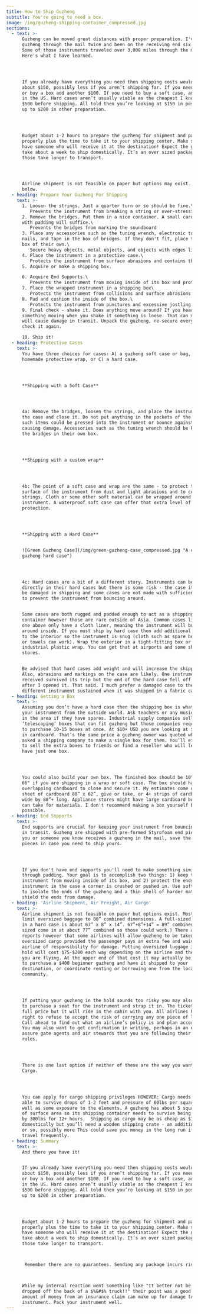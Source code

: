 ```yaml
---
title: How to Ship Guzheng
subtitle: You're going to need a box.
image: /img/guzheng-shipping-container_compressed.jpg
sections:
  - text: >-
      Guzheng can be moved great distances with proper preparation. I've sent
      guzheng through the mail twice and been on the receiving end six times.
      Some of those instruments traveled over 3,000 miles through the mail.
      Here's what I have learned.




      If you already have everything you need then shipping costs would come to
      about $150, possibly less if you aren’t shipping far. If you need to build
      or buy a box add another $100. If you need to buy a soft case, add $50-$70
      in the US. Hard cases aren’t usually viable as the cheapest I know of is
      $500 before shipping. All told then you’re looking at $150 in postage and
      up to $200 in other preparation.




      Budget about 1-2 hours to prepare the guzheng for shipment and pack it
      properly plus the time to take it to your shipping center. Make sure you
      have someone who will receive it at the destination! Expect the guzheng to
      take about a week to ship domestically. It’s an over sized package and
      those take longer to transport.




      Airline shipment is not feasible on paper but options may exist. See
      below.
  - heading: Prepare Your Guzheng For Shipping
    text: >-
      1. Loosen the strings. Just a quarter turn or so should be fine.\
         Prevents the instrument from breaking a string or over-stressing itself due to strange forces and temperature changes in transit.
      2. Remove the bridges. Put them in a nice container. A small cardboard box
      with padding will suffice.\
         Prevents the bridges from marking the soundboard
      3. Place any accessories such as the tuning wrench, electronic tuner,
      nails, and tape in the box of bridges. If they don't fit, place them in a
      box of their own.\
         Secure heavy objects, metal objects, and objects with edges like the tuning wrench. You want to prevent them from bouncing around and damaging other things.
      4. Place the instrument in a protective case.\
         Protects the instrument from surface abrasions and contains the strings.
      5. Acquire or make a shipping box.

      6. Acquire End Supports.\
         Prevents the instrument from moving inside of its box and protects the ends in the event the corners get knocked in.
      7. Place the wrapped instrument in a shipping box\
         Protects the instrument from collisions and surface abrasions.
      8. Pad and cushion the inside of the box.\
         Protects the instrument from punctures and excessive jostling.
      9. Final check - shake it. Does anything move around? If you hear
      something moving when you shake it something is loose. That can mean it
      will cause damage in transit. Unpack the guzheng, re-secure everything and
      check it again.

      10. Ship it!
  - heading: Protective Cases
    text: >-
      You have three choices for cases: A) a guzheng soft case or bag, B) a
      homemade protective wrap, or C) a hard case.




      **Shipping with a Soft Case**




      4a: Remove the bridges, loosen the strings, and place the instrument in
      the case and close it. Do not put anything in the pockets of the case -
      such items could be pressed into the instrument or bounce against it
      causing damage. Accessories such as the tuning wrench should be kept with
      the bridges in their own box. 




      **Shipping with a custom wrap**




      4b: The point of a soft case and wrap are the same - to protect the
      surface of the instrument from dust and light abrasions and to contain the
      strings. Cloth or some other soft material can be wrapped around the
      instrument. A waterproof soft case can offer that extra level of fluid
      protection.




      **Shipping with a Hard Case**


      ![Green Guzheng Case](/img/green-guzheng-case_compressed.jpg "A classic
      guzheng hard case")




      4c: Hard cases are a bit of a different story. Instruments can be shipped
      directly in their hard cases but there is some risk - the case itself may
      be damaged in shipping and some cases are not made with sufficient padding
      to prevent the instrument from bouncing around.


      Some cases are both rugged and padded enough to act as a shipping
      container however those are rare outside of Asia. Common cases like the
      one above only have a cloth liner, meaning the instrument will bounce
      around inside. If you must ship by hard case then add additional padding
      to the interior so the instrument is snug (cloth such as spare bed sheets
      or towels can work). Wrap the exterior in a tight-fitting box or in
      industrial plastic wrap. You can get that at airports and some shipping
      stores.


      Be advised that hard cases add weight and will increase the shipping cost.
      Also, abrasions and markings on the case are likely. One instrument I
      received survived its trip but the end of the hard case fell off shortly
      after I opened it. That said, I much prefer a damaged case to the damage a
      different instrument sustained when it was shipped in a fabric case >:-(.
  - heading: Getting a Box
    text: >-
      Assuming you don’t have a hard case then the shipping box is what protects
      your instrument from the outside world. Ask teachers or any music stores
      in the area if they have spares. Industrial supply companies sell
      ‘telescoping’ boxes that can fit guzheng but those companies require you
      to purchase 10-15 boxes at once. At $10+ USD you are looking at $100+ just
      in cardboard. That’s the same price a guzheng owner was quoted when they
      asked a shipping company to make a single box for them. You’ll either need
      to sell the extra boxes to friends or find a reseller who will let you
      have just one box.




      You could also build your own box. The finished box should be 10"x 17"x
      66" if you are shipping in a wrap or soft case. The box should have enough
      overlapping cardboard to close and secure it. My estimates come out to a
      sheet of cardboard 88” x 62”, give or take, or 4+ strips of cardboard 17”+
      wide by 88”+ long. Appliance stores might have large cardboard boxes you
      can take for materials. I don't recommend making a box yourself but it is
      possible.
  - heading: End Supports
    text: >-
      End supports are crucial for keeping your instrument from bouncing around
      in transit. Guzheng are shipped with pre-formed Styrofoam end pieces. If
      you or someone you know receives a guzheng in the mail, save the end
      pieces in case you need to ship yours. 




      If you don't have end supports you'll need to make something similar
      through padding. Your goal is to accomplish two things: 1) keep the
      instrument from moving inside of its box, and 2) protect the ends of the
      instrument in the case a corner is crushed or pushed in. Use soft material
      to isolate the ends of the guzheng and a thin shell of harder material to
      shield the ends from damage.
  - heading: 'Airline Shipment, Air Freight, Air Cargo'
    text: >-
      Airline shipment is not feasible on paper but options exist. Most airlines
      limit oversized baggage to 80” combined dimensions. A full-sized guzheng
      in a hard case is about 67” x 8” x 14”. 67”+8”+14” = 89” combined. (Travel
      sized come in at about 77” combined so those could work.) There are
      reports however that some airlines will allow guzheng to be taken as
      oversized cargo provided the passenger pays an extra fee and waives the
      airline of responsibility for damage. Putting oversized luggage in the
      hold will cost $75-$200 each way depending on the airline and the class
      you are flying. At the upper end of that cost it may actually be cheaper
      to purchase a $400 beginner guzheng and have it shipped to your
      destination, or coordinate renting or borrowing one from the local
      community.




      If putting your guzheng in the hold sounds too risky you may also be able
      to purchase a seat for the instrument and strap it in. The ticket will be
      full price but it will ride in the cabin with you. All airlines have the
      right to refuse to accept the risk of carrying any one piece of luggage.
      Call ahead to find out what an airline’s policy is and plan accordingly.
      You may also want to get confirmation in writing, perhaps in an email, to
      assure gate agents and air stewards that you are following their company’s
      rules.




      There is one last option if neither of these are the way you want to go:
      Cargo.




      You can apply for cargo shipping privileges HOWEVER: Cargo needs to be
      able to survive drops of 1-2 feet and pressure of 60lbs per square foot as
      well as some exposure to the elements. A guzheng has about 5 square feet
      of surface area so its shipping container needs to survive being pressed
      by 300lbs for 12+ hours.  Shipping as cargo may be as cheap as $100
      domestically but you’ll need a wooden shipping crate - an additional $200
      or so, possibly more This could save you money in the long run if you
      travel frequently.
  - heading: Summary
    text: >-
      And there you have it!


      If you already have everything you need then shipping costs would come to
      about $150, possibly less if you aren’t shipping far. If you need to build
      or buy a box add another $100. If you need to buy a soft case, add $50-$70
      in the US. Hard cases aren’t usually viable as the cheapest I know of is
      $500 before shipping. All told then you’re looking at $150 in postage and
      up to $200 in other preparation.




      Budget about 1-2 hours to prepare the guzheng for shipment and pack it
      properly plus the time to take it to your shipping center. Make sure you
      have someone who will receive it at the destination! Expect the guzheng to
      take about a week to ship domestically. It’s an over sized package and
      those take longer to transport.



       Remember there are no guarantees. Sending any package incurs risk. One shipping company employee asked me "Is it packed well? Could it survive a drop?" "How high of a drop?" I asked. "8 feet off the back of a truck." 



      While my internal reaction went something like "It better not be $%&#$%
      dropped off the back of a $%&#$% truck!!" their point was a good one: no
      amount of money from an insurance claim can make up for damage to a dear
      instrument. Pack your instrument well.
---
```


